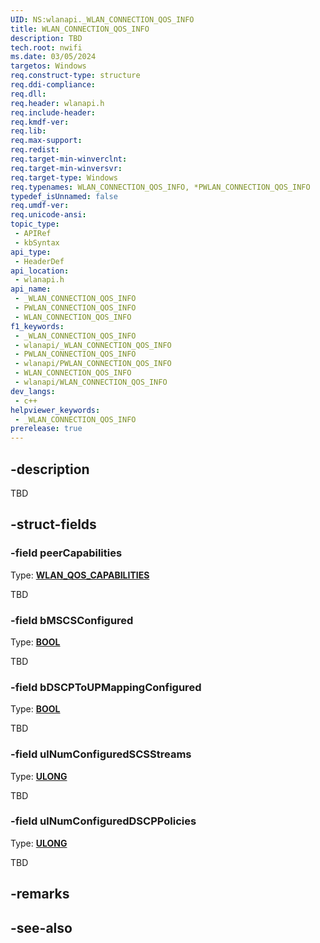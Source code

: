 ```yaml
---
UID: NS:wlanapi._WLAN_CONNECTION_QOS_INFO
title: WLAN_CONNECTION_QOS_INFO
description: TBD
tech.root: nwifi
ms.date: 03/05/2024
targetos: Windows
req.construct-type: structure
req.ddi-compliance: 
req.dll: 
req.header: wlanapi.h
req.include-header: 
req.kmdf-ver: 
req.lib: 
req.max-support: 
req.redist: 
req.target-min-winverclnt: 
req.target-min-winversvr: 
req.target-type: Windows
req.typenames: WLAN_CONNECTION_QOS_INFO, *PWLAN_CONNECTION_QOS_INFO
typedef_isUnnamed: false
req.umdf-ver: 
req.unicode-ansi: 
topic_type:
 - APIRef
 - kbSyntax
api_type:
 - HeaderDef
api_location:
 - wlanapi.h
api_name:
 - _WLAN_CONNECTION_QOS_INFO
 - PWLAN_CONNECTION_QOS_INFO
 - WLAN_CONNECTION_QOS_INFO
f1_keywords:
 - _WLAN_CONNECTION_QOS_INFO
 - wlanapi/_WLAN_CONNECTION_QOS_INFO
 - PWLAN_CONNECTION_QOS_INFO
 - wlanapi/PWLAN_CONNECTION_QOS_INFO
 - WLAN_CONNECTION_QOS_INFO
 - wlanapi/WLAN_CONNECTION_QOS_INFO
dev_langs:
 - c++
helpviewer_keywords:
 - _WLAN_CONNECTION_QOS_INFO
prerelease: true
---
```


## -description

TBD

## -struct-fields

### -field peerCapabilities

Type: **[WLAN_QOS_CAPABILITIES](./ns-wlanapi-wlan_qos_capabilities.md)**

TBD

### -field bMSCSConfigured

Type: **[BOOL](/windows/win32/winprog/windows-data-types)**

TBD

### -field bDSCPToUPMappingConfigured

Type: **[BOOL](/windows/win32/winprog/windows-data-types)**

TBD

### -field ulNumConfiguredSCSStreams

Type: **[ULONG](/windows/win32/winprog/windows-data-types)**

TBD

### -field ulNumConfiguredDSCPPolicies

Type: **[ULONG](/windows/win32/winprog/windows-data-types)**

TBD

## -remarks

## -see-also
